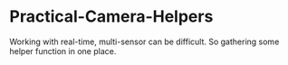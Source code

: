 # Practical-Camera-Helpers
Working with real-time, multi-sensor can be difficult. So gathering some helper function in one place.
